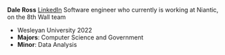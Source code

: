 **Dale Ross** [LinkedIn](https://www.linkedin.com/in/dale-ross-wesleyan/)
Software engineer who currently is working at Niantic, on the 8th Wall team
- Wesleyan University 2022
- **Majors**: Computer Science and Government 
- **Minor**: Data Analysis

<!---
daleross18/daleross18 is a ✨ special ✨ repository because its `README.md` (this file) appears on your GitHub profile.
You can click the Preview link to take a look at your changes.
--->
